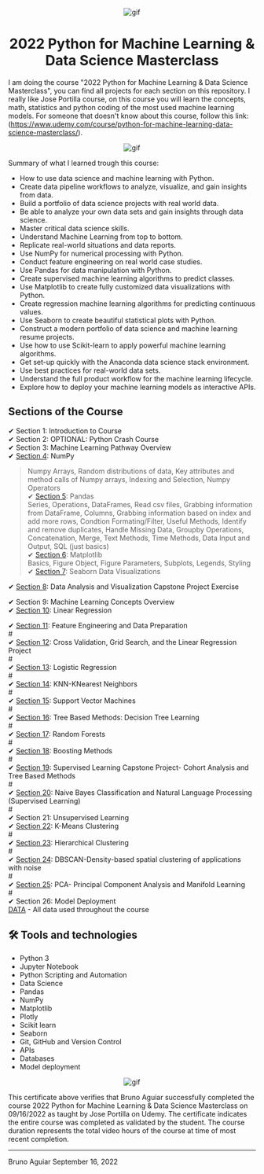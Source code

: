 <p align="center">
<img width="" src="https://media0.giphy.com/media/4FQMuOKR6zQRO/giphy.gif?cid=ecf05e47q5dsu5w71qypmr5phjo3vyckjmkbsybvju1iylkr&rid=giphy.gif&ct=g" align="center" alt="gif" />
<h1 align="center">2022 Python for Machine Learning & Data Science Masterclass 

</h1>
</p>


I am doing the course "2022 Python for Machine Learning & Data Science Masterclass", you can find all projects for each section on this repository.
I really like Jose Portilla course, on this course you will learn the concepts, math, statistics and python coding of the most used machine learning models.
For someone that doesn't know about this course, follow this link:
(https://www.udemy.com/course/python-for-machine-learning-data-science-masterclass/).

<p align="center">
<img width="" src="https://gigacourse.com/wp-content/uploads/2021/08/321545555.jpg" align="center" alt="gif" />
</p>

Summary of what I learned trough this course:
- How to use data science and machine learning with Python.
- Create data pipeline workflows to analyze, visualize, and gain insights from data.
- Build a portfolio of data science projects with real world data.
- Be able to analyze your own data sets and gain insights through data science.
- Master critical data science skills.
- Understand Machine Learning from top to bottom.
- Replicate real-world situations and data reports.
- Use NumPy for numerical processing with Python.
- Conduct feature engineering on real world case studies.
- Use Pandas for data manipulation with Python.
- Create supervised machine learning algorithms to predict classes.
- Use Matplotlib to create fully customized data visualizations with Python.
- Create regression machine learning algorithms for predicting continuous values.
- Use Seaborn to create beautiful statistical plots with Python.
- Construct a modern portfolio of data science and machine learning resume projects.
- Use how to use Scikit-learn to apply powerful machine learning algorithms.
- Get set-up quickly with the Anaconda data science stack environment.
- Use best practices for real-world data sets.
- Understand the full product workflow for the machine learning lifecycle.
- Explore how to deploy your machine learning models as interactive APIs.

## Sections of the Course

✔ Section 1: Introduction to Course<br>
✔ Section 2: OPTIONAL: Python Crash Course<br>
✔ Section 3: Machine Learning Pathway Overview<br>
✔ [Section 4](section_04_numpy): NumPy<br>
> Numpy Arrays, Random distributions of data, Key attributes and method calls of Numpy arrays, Indexing and Selection, 
Numpy Operators<br>
✔ [Section 5](section_05_pandas): Pandas<br>
> Series, Operations, DataFrames, Read csv files, Grabbing information from DataFrame, Columns, Grabbing information based on index and add more rows, Condtion Formating/Filter, Useful Methods, Identify and remove duplicates, Handle Missing Data, Groupby Operations, Concatenation, Merge, Text Methods, Time Methods, Data Input and Output, SQL (just basics)<br>
✔ [Section 6](section_06_matplotlib): Matplotlib<br>
> Basics, Figure Object, Figure Parameters, Subplots, Legends, Styling<br>
✔ [Section 7](section_07_seaborn): Seaborn Data Visualizations<br>
> 
✔ [Section 8](section_08_capstone_project_data_analyst): Data Analysis and Visualization Capstone Project Exercise<br>
> 
✔ Section 9: Machine Learning Concepts Overview<br>
✔ [Section 10](section_10_linear_regression): Linear Regression<br>
> 
✔ [Section 11](section_11_feature_engineering): Feature Engineering and Data Preparation<br>
        #<br>
✔ [Section 12](section_12_cross_validation_and_linear_regression_project): Cross Validation, Grid Search, and the Linear Regression Project<br>
        #<br>
✔ [Section 13](section_13_logistic_regression): Logistic Regression<br>
        #<br>
✔ [Section 14](section_14_K_nearest-neighbors): KNN-KNearest Neighbors<br>
        #<br>
✔ [Section 15](section_15_SVM): Support Vector Machines<br>
        #<br>
✔ [Section 16](section_16_decision_trees): Tree Based Methods: Decision Tree Learning<br>
        #<br>
✔ [Section 17](section_17_random_forests): Random Forests<br>
        #<br>
✔ [Section 18](section_18_boosting_methods): Boosting Methods<br>
        #<br>
✔ [Section 19](section_19_supervised_learning_capstone_project_cohort_analysis): Supervised Learning Capstone Project- Cohort Analysis and Tree Based Methods<br>
        #<br>
✔ [Section 20](section_20_naive_bayes_classification_and_NLP): Naive Bayes Classification and Natural Language Processing (Supervised Learning)<br>
        #<br>
✔ Section 21: Unsupervised Learning<br>
✔ [Section 22](section_22_kmeans_clustering): K-Means Clustering<br>
        #<br>
✔ [Section 23](section_23_hierarchical_clustering): Hierarchical Clustering<br>
        #<br>
✔ [Section 24](section_24_DBSCAN): DBSCAN-Density-based spatial clustering of applications with noise<br>
        #<br>
✔ [Section 25](section_25_PCA): PCA- Principal Component Analysis and Manifold Learning<br>
        #<br>
✔ Section 26: Model Deployment<br>
[DATA](DATA) - All data used throughout the course

## 🛠 Tools and technologies

- Python 3
- Jupyter Notebook
- Python Scripting and Automation
- Data Science
- Pandas
- NumPy
- Matplotlib
- Plotly
- Scikit learn
- Seaborn
- Git, GitHub and Version Control
- APIs
- Databases
- Model deployment


<p align="center">
<img width="" src="https://udemy-certificate.s3.amazonaws.com/image/UC-f1d333c3-8043-4df3-8747-aaa090c9d456.jpg?v=1663366755000" align="center" alt="gif" />
</p>

This certificate above verifies that Bruno Aguiar successfully completed the course 2022 Python for Machine Learning & Data Science Masterclass on 09/16/2022 as taught by Jose Portilla on Udemy. The certificate indicates the entire course was completed as validated by the student. The course duration represents the total video hours of the course at time of most recent completion.

<hr>

Bruno Aguiar September 16, 2022

